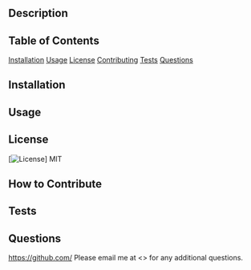 # 
## Description


## Table of Contents
[Installation](#Installation)
[Usage](#Usage)
[License](#License)
[Contributing](#Contributing)
[Tests](#Tests)
[Questions](#Questions)

## Installation


## Usage


## License
[![License](https://img.shields.io/badge/License-MIT-yellowgreen.svg)]
MIT


## How to Contribute


## Tests


## Questions
https://github.com/
Please email me at <> for any additional questions.
  

